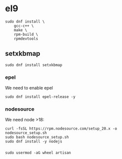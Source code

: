 # el9

```
sudo dnf install \
    gcc-c++ \
    make \
    rpm-build \
    rpmdevtools
```


## setxkbmap
```
sudo dnf install setxkbmap
```

### epel
We need to enable epel
```
sudo dnf install epel-release -y
```

### nodesource
We need node >18:

```
curl -fsSL https://rpm.nodesource.com/setup_20.x -o nodesource_setup.sh
sudo bash nodesource_setup.sh
sudo dnf install -y nodejs
```
###
```
sudo usermod -aG wheel artisan
```
